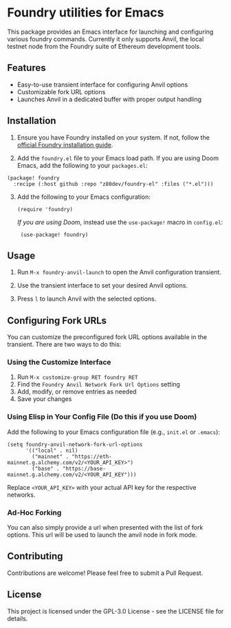 # Foundry utilities for Emacs

This package provides an Emacs interface for launching and configuring various foundry commands. Currently it only supports Anvil, the local testnet node from the Foundry suite of Ethereum development tools.

## Features

- Easy-to-use transient interface for configuring Anvil options
- Customizable fork URL options
- Launches Anvil in a dedicated buffer with proper output handling

## Installation

1. Ensure you have Foundry installed on your system. If not, follow the [official Foundry installation guide](https://book.getfoundry.sh/getting-started/installation).

2. Add the `foundry.el` file to your Emacs load path. If you are using Doom Emacs, add the following to your `packages.el`:

``` elisp
(package! foundry
  :recipe (:host github :repo "z80dev/foundry-el" :files ("*.el")))
```

3. Add the following to your Emacs configuration:

   ```elisp
   (require 'foundry)
   ```
   
   *If you are using Doom*, instead use the `use-package!` macro in `config.el`:
   
   ```elisp
    (use-package! foundry)
   ```

## Usage

1. Run `M-x foundry-anvil-launch` to open the Anvil configuration transient.

2. Use the transient interface to set your desired Anvil options.

3. Press `l` to launch Anvil with the selected options.

## Configuring Fork URLs

You can customize the preconfigured fork URL options available in the transient. There are two ways to do this:

### Using the Customize Interface

1. Run `M-x customize-group RET foundry RET`
2. Find the `Foundry Anvil Network Fork Url Options` setting
3. Add, modify, or remove entries as needed
4. Save your changes

### Using Elisp in Your Config File (Do this if you use Doom)

Add the following to your Emacs configuration file (e.g., `init.el` or `.emacs`):

```elisp
(setq foundry-anvil-network-fork-url-options
      '(("local" . nil)
        ("mainnet" . "https://eth-mainnet.g.alchemy.com/v2/<YOUR_API_KEY>")
        ("base" . "https://base-mainnet.g.alchemy.com/v2/<YOUR_API_KEY")))
```

Replace `<YOUR_API_KEY>` with your actual API key for the respective networks.

### Ad-Hoc Forking
You can also simply provide a url when presented with the list of fork options. This url will be used to launch the anvil node in fork mode.

## Contributing

Contributions are welcome! Please feel free to submit a Pull Request.

## License

This project is licensed under the GPL-3.0 License - see the LICENSE file for details.

